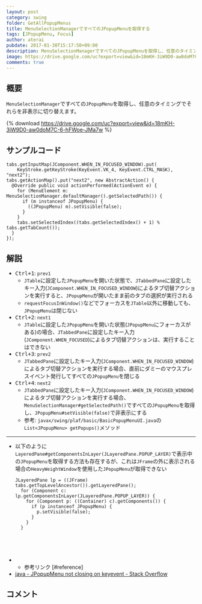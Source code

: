 ```yaml
---
layout: post
category: swing
folder: GetAllPopupMenus
title: MenuSelectionManagerですべてのJPopupMenuを取得する
tags: [JPopupMenu, Focus]
author: aterai
pubdate: 2017-01-30T15:17:50+09:00
description: MenuSelectionManagerですべてのJPopupMenuを取得し、任意のタイミングでそれらを非表示に切り替えます。
image: https://drive.google.com/uc?export=view&id=18mKH-3iW9D0-aw0doM7C-6-hFWoe-JMa7w
comments: true
---
```

## 概要
`MenuSelectionManager`ですべての`JPopupMenu`を取得し、任意のタイミングでそれらを非表示に切り替えます。

{% download https://drive.google.com/uc?export=view&id=18mKH-3iW9D0-aw0doM7C-6-hFWoe-JMa7w %}

## サンプルコード
<pre class="prettyprint"><code>tabs.getInputMap(JComponent.WHEN_IN_FOCUSED_WINDOW).put(
    KeyStroke.getKeyStroke(KeyEvent.VK_4, KeyEvent.CTRL_MASK), "next2");
tabs.getActionMap().put("next2", new AbstractAction() {
  @Override public void actionPerformed(ActionEvent e) {
    for (MenuElement m: MenuSelectionManager.defaultManager().getSelectedPath()) {
      if (m instanceof JPopupMenu) {
        ((JPopupMenu) m).setVisible(false);
      }
    }
    tabs.setSelectedIndex((tabs.getSelectedIndex() + 1) % tabs.getTabCount());
  }
});
</code></pre>

## 解説
- <kbd>Ctrl+1</kbd>: `prev1`
    - `JTable`に設定した`JPopupMenu`を開いた状態で、`JTabbedPane`に設定したキー入力(`JComponent.WHEN_IN_FOCUSED_WINDOW`)によるタブ切替アクションを実行すると、`JPopupMenu`が開いたまま前のタブの選択が実行される
    - `requestFocusInWindow()`などでフォーカスを`JTable`以外に移動しても、`JPopupMenu`は閉じない
- <kbd>Ctrl+2</kbd>: `next1`
    - `JTable`に設定した`JPopupMenu`を開いた状態(`JPopupMenu`にフォーカスがある)の場合、`JTabbedPane`に設定したキー入力(`JComponent.WHEN_FOCUSED`)によるタブ切替アクションは、実行することはできない
- <kbd>Ctrl+3</kbd>: `prev2`
    - `JTabbedPane`に設定したキー入力(`JComponent.WHEN_IN_FOCUSED_WINDOW`)によるタブ切替アクションを実行する場合、直前にダミーのマウスプレスイベント発行してすべての`JPopupMenu`を閉じる
- <kbd>Ctrl+4</kbd>: `next2`
    - `JTabbedPane`に設定したキー入力(`JComponent.WHEN_IN_FOCUSED_WINDOW`)によるタブ切替アクションを実行する場合、`MenuSelectionManager#getSelectedPath()`ですべての`JPopupMenu`を取得し、`JPopupMenu#setVisible(false)`で非表示にする
    - 参考: `javax/swing/plaf/basic/BasicPopupMenuUI.java`の`List<JPopupMenu> getPopups()`メソッド

<!-- dummy comment line for breaking list -->

- - - -
- 以下のように`LayeredPane#getComponentsInLayer(JLayeredPane.POPUP_LAYER)`で表示中の`JPopupMenu`を取得する方法も存在するが、これは`JFrame`の外に表示される場合の`HeavyWeightWindow`を使用した`JPopupMenu`が取得できない
    
    <pre class="prettyprint"><code>JLayeredPane lp = ((JFrame) tabs.getTopLevelAncestor()).getLayeredPane();
    for (Component c: lp.getComponentsInLayer(JLayeredPane.POPUP_LAYER)) {
      for (Component p: ((Container) c).getComponents()) {
        if (p instanceof JPopupMenu) {
          p.setVisible(false);
        }
      }
    }
</code></pre>
- * 参考リンク [#reference]
- [java - JPopupMenu not closing on keyevent - Stack Overflow](https://stackoverflow.com/questions/41867173/jpopupmenu-not-closing-on-keyevent)

<!-- dummy comment line for breaking list -->

## コメント

